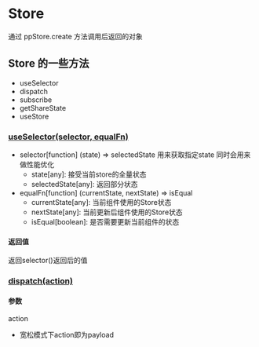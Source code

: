 # Store

通过 ppStore.create 方法调用后返回的对象

## Store 的一些方法

- useSelector
- dispatch
- subscribe
- getShareState
- useStore

### [useSelector(selector, equalFn)]()
  - selector[function] (state) => selectedState 用来获取指定state 同时会用来做性能优化
    - state[any]: 接受当前store的全量状态
    - selectedState[any]: 返回部分状态
  - equalFn[function] (currentState, nextState) => isEqual
    - currentState[any]: 当前组件使用的Store状态
    - nextState[any]: 当前更新后组件使用的Store状态
    - isEqual[boolean]: 是否需要更新当前组件的状态

  #### 返回值
  返回selector()返回后的值

### [dispatch(action)]()
  #### 参数
  action
  - 宽松模式下action即为payload






